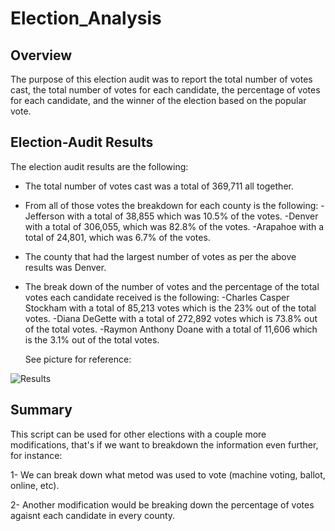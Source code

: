 # Election_Analysis
## Overview 
The purpose of this election audit was to report the total number of votes cast, the total number of votes for each candidate, the percentage of votes for each candidate, and the winner of the election based on the popular vote. 

## Election-Audit Results
The election audit results are the following:
  - The total number of votes cast was a total of 369,711 all together.
  
  - From all of those votes the breakdown for each county is the following:
      -Jefferson with a total of 38,855 which was 10.5% of the votes.
      -Denver with a total of 306,055, which was 82.8% of the votes.
      -Arapahoe with a total of 24,801, which was 6.7% of the votes.
      
  - The county that had the largest number of votes as per the above results was Denver.
  
  - The break down of the number of votes and the percentage of the total votes each candidate received is the following:
      -Charles Casper Stockham with a total of 85,213 votes which is the 23% out of the total votes.
      -Diana DeGette with a total of 272,892 votes which is 73.8% out of the total votes.
      -Raymon Anthony Doane with a total of 11,606 which is the 3.1% out of the total votes. 
      
      See picture for reference:
      
![Results](https://user-images.githubusercontent.com/118491043/209028948-8beb3ebb-a7bf-47d7-9548-adad1beb7d01.png)


## Summary
This script can be used for other elections with a couple more modifications, that's if we want to breakdown the information even further, for instance:

  1- We can break down what metod was used to vote (machine voting, ballot, online, etc).
  
  2- Another modification would be breaking down the percentage of votes agaisnt each candidate in every county.
